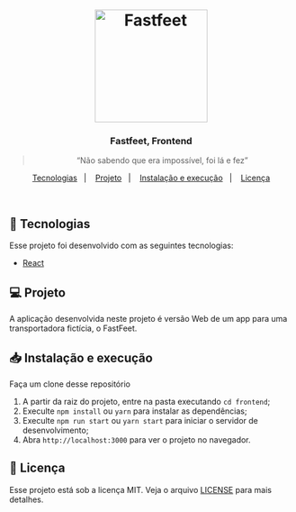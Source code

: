 <h1 align="center">
  <img alt="Fastfeet" title="Fastfeet" src="../github/logo.png" width="200px" />
</h1>

<h3 align="center">
  Fastfeet, Frontend
</h3>

<blockquote align="center">“Não sabendo que era impossível, foi lá e fez”</blockquote>

<p align="center">
  <a href="#-tecnologias">Tecnologias</a>&nbsp;&nbsp;&nbsp;|&nbsp;&nbsp;&nbsp;
  <a href="#-projeto">Projeto</a>&nbsp;&nbsp;&nbsp;|&nbsp;&nbsp;&nbsp;
  <a href="#-instalação-e-execução">Instalação e execução</a>&nbsp;&nbsp;&nbsp;|&nbsp;&nbsp;&nbsp;
  <a href="#-licença">Licença</a>
</p>

<br>

<!-- <p align="center">
  <img alt="Frontend" src=".github/gympoint.png" width="100%">
</p> -->

## 🚀 Tecnologias

Esse projeto foi desenvolvido com as seguintes tecnologias:

- [React](https://reactjs.org)

## 💻 Projeto

A aplicação desenvolvida neste projeto é versão Web de um app para uma transportadora fictícia, o FastFeet.

## 📥 Instalação e execução

Faça um clone desse repositório

  1. A partir da raiz do projeto, entre na pasta executando `cd frontend`;
  2. Execulte `npm install` ou `yarn` para instalar as dependências;
  3. Execulte `npm run start` ou `yarn start` para iniciar o servidor de desenvolvimento;
  4. Abra `http://localhost:3000` para ver o projeto no navegador.

## 📝 Licença

Esse projeto está sob a licença MIT. Veja o arquivo [LICENSE](LICENSE.md) para mais detalhes.
